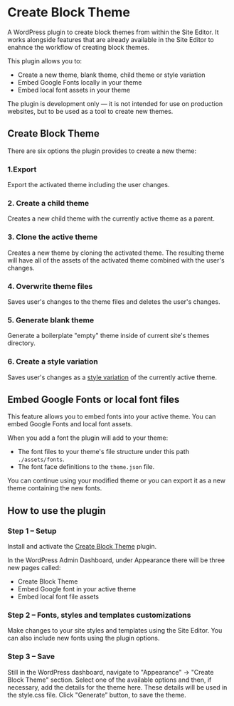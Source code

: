 # Create Block Theme

A WordPress plugin to create block themes from within the Site Editor. It works alongside features that are already available in the Site Editor to enahnce the workflow of creating block themes.

This plugin allows you to:

-   Create a new theme, blank theme, child theme or style variation
-   Embed Google Fonts locally in your theme
-   Embed local font assets in your theme

The plugin is development only — it is not intended for use on production websites, but to be used as a tool to create new themes.

## Create Block Theme

There are six options the plugin provides to create a new theme:

### 1.Export

Export the activated theme including the user changes.

### 2. Create a child theme

Creates a new child theme with the currently active theme as a parent.

### 3. Clone the active theme

Creates a new theme by cloning the activated theme. The resulting theme will have all of the assets of the activated theme combined with the user's changes.

### 4. Overwrite theme files

Saves user's changes to the theme files and deletes the user's changes.

### 5. Generate blank theme

Generate a boilerplate "empty" theme inside of current site's themes directory.

### 6. Create a style variation

Saves user's changes as a [style variation](https://developer.wordpress.org/themes/advanced-topics/theme-json/#global-styles-variations) of the currently active theme.

## Embed Google Fonts or local font files

This feature allows you to embed fonts into your active theme. You can embed Google Fonts and local font assets.

When you add a font the plugin will add to your theme:

-   The font files to your theme's file structure under this path `./assets/fonts`.
-   The font face definitions to the `theme.json` file.

You can continue using your modified theme or you can export it as a new theme containing the new fonts.

## How to use the plugin

### Step 1 – Setup

Install and activate the [Create Block Theme](https://wordpress.org/plugins/create-block-theme) plugin.

In the WordPress Admin Dashboard, under Appearance there will be three new pages called:

-   Create Block Theme
-   Embed Google font in your active theme
-   Embed local font file assets

### Step 2 – Fonts, styles and templates customizations

Make changes to your site styles and templates using the Site Editor. You can also include new fonts using the plugin options.

### Step 3 – Save

Still in the WordPress dashboard, navigate to "Appearance" -> "Create Block Theme" section. Select one of the available options and then, if necessary, add the details for the theme here. These details will be used in the style.css file. Click "Generate” button, to save the theme.
